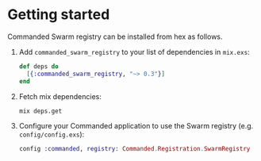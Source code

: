 # Getting started

Commanded Swarm registry can be installed from hex as follows.

1. Add `commanded_swarm_registry` to your list of dependencies in `mix.exs`:

    ```elixir
    def deps do
      [{:commanded_swarm_registry, "~> 0.3"}]
    end
    ```

2. Fetch mix dependencies:

    ```console
    mix deps.get
    ```

3. Configure your Commanded application to use the Swarm registry (e.g. `config/config.exs`):

    ```elixir
    config :commanded, registry: Commanded.Registration.SwarmRegistry
    ```
